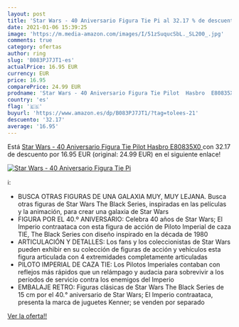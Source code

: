 ```yaml
---
layout: post
title: 'Star Wars - 40 Aniversario Figura Tie Pi al 32.17 % de descuento'
date: 2021-01-06 15:39:25
image: 'https://m.media-amazon.com/images/I/51zSuqucSbL._SL200_.jpg'
comments: true
category: ofertas
author: ring
slug: 'B083PJ7JT1-es'
actualPrice: 16.95 EUR
currency: EUR
price: 16.95
comparePrice: 24.99 EUR
prodname: 'Star Wars - 40 Aniversario Figura Tie Pilot  Hasbro  E80835X0 '
country: 'es'
flag: '🇪🇸'
buyurl: 'https://www.amazon.es/dp/B083PJ7JT1/?tag=tolees-21'
descuento: '32.17'
average: '16.95'
---
```


Está [Star Wars - 40 Aniversario Figura Tie Pilot  Hasbro  E80835X0 ](https://www.amazon.es/dp/B083PJ7JT1/?tag=tolees-21) con 32.17 de descuento por 16.95 EUR (original: 24.99 EUR) en el siguiente enlace!

[![Star Wars - 40 Aniversario Figura Tie Pi](https://m.media-amazon.com/images/I/51zSuqucSbL._SL200_.jpg)](https://www.amazon.es/dp/B083PJ7JT1/?tag=tolees-21)

ℹ️:

- BUSCA OTRAS FIGURAS DE UNA GALAXIA MUY, MUY LEJANA. Busca otras figuras de Star Wars The Black Series, inspiradas en las películas y la animación, para crear una galaxia de Star Wars
- FIGURA POR EL 40.º ANIVERSARIO: Celebra 40 años de Star Wars; El Imperio contraataca con esta figura de acción de Piloto Imperial de caza TIE, The Black Series con diseño inspirado en la década de 1980
- ARTICULACIÓN Y DETALLES: Los fans y los coleccionistas de Star Wars pueden exhibir en su colección de figuras de acción y vehículos esta figura articulada con 4 extremidades completamente articuladas
- PILOTO IMPERIAL DE CAZA TIE: Los Pilotos Imperiales contaban con reflejos más rápidos que un relámpago y audacia para sobrevivir a los períodos de servicio contra los enemigos del Imperio
- EMBALAJE RETRO: Figuras clásicas de Star Wars The Black Series de 15 cm por el 40.° aniversario de Star Wars; El Imperio contraataca, presenta la marca de juguetes Kenner; se venden por separado

[Ver la oferta!!](https://www.amazon.es/dp/B083PJ7JT1/?tag=tolees-21)
